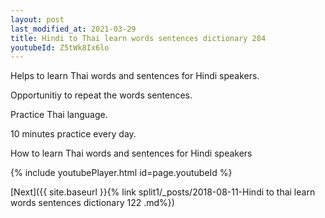 ```yaml
---
layout: post
last_modified_at: 2021-03-29
title: Hindi to Thai learn words sentences dictionary 284 
youtubeId: Z5tWk8Ix6lo
---
```

 
 
Helps to learn Thai words and sentences for Hindi speakers.

Opportunitiy to repeat the words sentences. 

Practice Thai language. 
 
10 minutes practice every day. 
 
How to learn Thai words and sentences for Hindi speakers 
 
{% include youtubePlayer.html id=page.youtubeId %}
 
 
[Next]({{ site.baseurl }}{% link  split1/_posts/2018-08-11-Hindi to thai learn words sentences dictionary 122 .md%})
 

